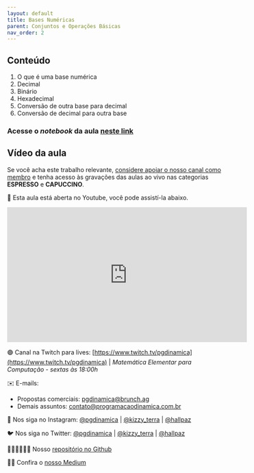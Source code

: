 ```yaml
---
layout: default
title: Bases Numéricas
parent: Conjuntos e Operações Básicas
nav_order: 2
---
```


## Conteúdo

1.  O que é uma base numérica
2.  Decimal
3.  Binário
4.  Hexadecimal
5.  Conversão de outra base para decimal
6.  Conversão de decimal para outra base


### Acesse o *notebook* da aula <a href="/notebooks/mec002_basesnumericas.html" target="_black">neste link</a>


## Vídeo da aula

Se você acha este trabalho relevante, [considere apoiar o nosso canal como membro](https://youtube.com/programacaodinamica/join) e tenha acesso às gravações das aulas ao vivo nas categorias **ESPRESSO** e **CAPUCCINO**.

🔴 Esta aula está aberta no Youtube, você pode assistí-la abaixo.

<iframe width="560" height="315" src="https://www.youtube.com/embed/6cvnhNJVsaI" frameborder="0" allow="accelerometer; autoplay; clipboard-write; encrypted-media; gyroscope; picture-in-picture" allowfullscreen></iframe>


🟣 Canal na Twitch para lives: [https://www.twitch.tv/pgdinamica](https://www.twitch.tv/pgdinamica) | *Matemática Elementar para Computação - sextas às 18:00h*


✉️ E-mails:
* Propostas comerciais: [pgdinamica@brunch.ag](mailto:pgdinamica@brunch.ag)
* Demais assuntos: [contato@programacaodinamica.com.br](mailto:pgdinamica@brunch.ag)

📸 Nos siga no Instagram: [@pgdinamica](https://instagram.com/pgdinamica) | [@kizzy_terra](https://instagram.com/kizzy_terra) | [@hallpaz](https://instagram.com/hallpaz)

🐦 Nos siga no Twitter: [@pgdinamica](https://twitter.com/pgdinamica) | [@kizzy_terra](https://twitter.com/kizzy_terra) | [@hallpaz](https://twitter.com/hallpaz)

👩🏾‍💻👨🏾‍💻 Nosso [repositório no Github](https://github.com/programacaodinamica)

✍🏾 Confira o [nosso Medium](https://medium.com/programacaodinamica)